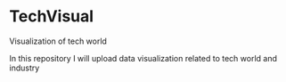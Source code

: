 # TechVisual
Visualization of tech world

In this repository I will upload data visualization related to tech world and industry
